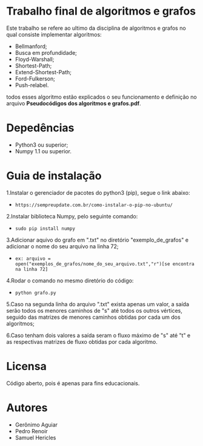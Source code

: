 # Trabalho final de algoritmos e grafos

Este trabalho se refere ao ultimo da disciplina de algoritmos e grafos no qual consiste implementar algoritmos:

* Bellmanford;
* Busca em profundidade;
* Floyd-Warshall;
* Shortest-Path;
* Extend-Shortest-Path;
* Ford-Fulkerson;
* Push-relabel.

todos esses algoritmo estão explicados o seu funcionamento e definição no arquivo **Pseudocódigos dos algoritmos e grafos.pdf**.

# Depedências

* Python3 ou superior;
* Numpy 1.1 ou superior.

# Guia de instalação
1.Instalar o gerenciador de pacotes do python3 (pip), segue o link abaixo:

* ```https://sempreupdate.com.br/como-instalar-o-pip-no-ubuntu/```			

2.Instalar biblioteca Numpy, pelo seguinte comando: 

* ```sudo pip install numpy```

3.Adicionar aquivo do grafo em ".txt" no diretório "exemplo_de_grafos" e adicionar o nome do seu arquivo na linha 72;

* ```ex: arquivo = open("exemplos_de_grafos/nome_do_seu_arquivo.txt","r")[se encontra na linha 72]```

4.Rodar o comando no mesmo diretório do código:
 * ```python grafo.py```
 
5.Caso na segunda linha do arquivo ".txt" exista apenas um valor, a saída serão todos os menores caminhos de "s" até todos os outros vértices, seguido das matrizes de menores caminhos obtidas por cada um dos algoritmos;

6.Caso tenham dois valores a saída seram o fluxo máximo de "s" até "t" e as respectivas matrizes de fluxo obtidas por cada algoritmo.

# Licensa

Código aberto, pois é apenas para fins educacionais.

# Autores

* Gerônimo Aguiar
* Pedro Renoir
* Samuel Hericles




